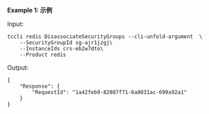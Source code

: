 **Example 1: 示例**



Input: 

```
tccli redis DisassociateSecurityGroups --cli-unfold-argument  \
    --SecurityGroupId sg-ajr1jzgj\
    --InstanceIds crs-eb2w7dto\
    --Product redis
```

Output: 
```
{
    "Response": {
        "RequestId": "1a42feb9-82087f71-6a0031ac-699a92a1"
    }
}
```

